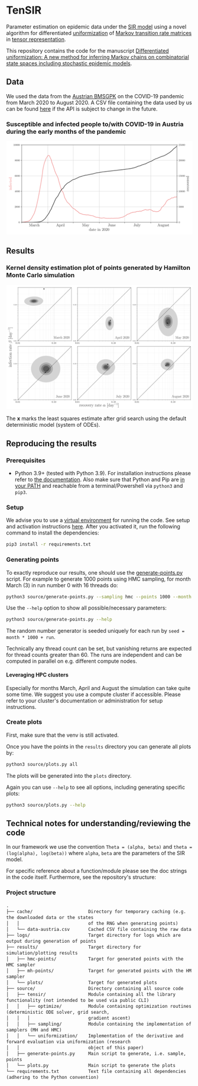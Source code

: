 # TenSIR

Parameter estimation on epidemic data under the [SIR model][sir] using a novel algorithm for differentiated
[uniformization][uniformization] of [Markov transition rate matrices][markov] in [tensor representation][tensor].

This repository contains the code for the manuscript
[Differentiated uniformization: A new method for inferring Markov chains on combinatorial state spaces including stochastic epidemic models][paper].

## Data

We used the data from the [Austrian BMSGPK][data-src] on the COVID-19 pandemic from March 2020 to August 2020. A CSV
file containing the data used by us can be found [here][csv] if the API is subject to change in the future.

### Susceptible and infected people to/with COVID-19 in Austria during the early months of the pandemic

![Timeline plot][timeline]

## Results

### Kernel density estimation plot of points generated by Hamilton Monte Carlo simulation

![HMC plot][hmc]

The **x** marks the least squares estimate after grid search using the default deterministic model (system of ODEs).

## Reproducing the results

### Prerequisites

- Python 3.9+ (tested with Python 3.9). For installation instructions please refer to [the documentation][python]. Also
  make sure that Python and Pip are [in your PATH][path] and reachable from a terminal/Powershell via `python3` and
  `pip3`.

### Setup

We advise you to use a [virtual environment][venv] for running the code. See setup and activation instructions
[here][venv-install]. After you activated it, run the following command to install the dependencies:

```bash
pip3 install -r requirements.txt
```

### Generating points

To exactly reproduce our results, one should use the [generate-points.py] script. For example to generate 1000 points
using HMC sampling, for month March (3) in run number 0 with 16 threads do:

```bash
python3 source/generate-points.py --sampling hmc --points 1000 --month 3 --run 0 --threads 16
```

Use the `--help` option to show all possible/necessary parameters:

```bash
python3 source/generate-points.py --help
```

The random number generator is seeded uniquely for each run by `seed = month * 1000 + run`.

Technically any thread count can be set, but vanishing returns are expected for thread counts greater than 60.
The runs are independent and can be computed in parallel on e.g. different compute nodes.

#### Leveraging HPC clusters

Especially for months March, April and August the simulation can take quite some time. We suggest you use a compute
cluster if accessible. Please refer to your cluster's documentation or administration for setup instructions.

### Create plots

First, make sure that the venv is still activated.

Once you have the points in the `results` directory you can generate all plots by:

```bash
python3 source/plots.py all
```

The plots will be generated into the `plots` directory.

Again you can use `--help` to see all options, including generating specific plots:

```bash
python3 source/plots.py --help
```

## Technical notes for understanding/reviewing the code

In our framework we use the convention `Theta = (alpha, beta)` and `theta = (log(alpha), log(beta))` where `alpha`,
`beta` are the parameters of the SIR model.

For specific reference about a function/module please see the doc strings in the code itself. Furthermore, see the
repository's structure:

### Project structure

```
.
├── cache/                     Directory for temporary caching (e.g. the downloaded data or the states
│   │                          of the RNG when generating points)
│   └── data-austria.csv       Cached CSV file containing the raw data
├── logs/                      Target directory for logs which are output during generation of points
├── results/                   Target directory for simulation/plotting results
│   ├── hmc-points/            Target for generated points with the HMC sampler
│   ├── mh-points/             Target for generated points with the HM sampler
│   └── plots/                 Target for generated plots
├── source/                    Directory containing all source code
│   ├── tensir/                Module containing all the library functionality (not intended to be used via public CLI)
│   │   ├── optimize/          Module containing optimization routines (deterministic ODE solver, grid search,
│   │   │                      gradient ascent)
│   │   ├── sampling/          Module containing the implementation of samplers (MH and HMC)
│   │   └── uniformization/    Implementation of the derivative and forward evaluation via uniformization (research
│   │                          object of this paper)
│   ├── generate-points.py     Main script to generate, i.e. sample, points
│   └── plots.py               Main script to generate the plots
└── requirements.txt           Text file containing all dependencies (adhering to the Python convention)
```

[sir]: https://en.wikipedia.org/wiki/Compartmental_models_in_epidemiology#The_SIR_model

[uniformization]: https://en.wikipedia.org/wiki/Uniformization_(probability_theory)

[markov]: https://en.wikipedia.org/wiki/Transition_rate_matrix

[tensor]: https://en.wikipedia.org/wiki/Tensor_product#Tensor_product_of_linear_maps

[paper]: https://arxiv.org/abs/2112.10971

[data-src]: https://www.data.gv.at/katalog/dataset/ef8e980b-9644-45d8-b0e9-c6aaf0eff0c0

[csv]: cache/data-austria.csv

[hmc]: results/plots/png/density/density-hmc.png

[timeline]: results/plots/png/timeline.png

[venv]: https://docs.python.org/3/library/venv.html

[venv-install]: https://docs.python.org/3/library/venv.html#creating-virtual-environments

[generate-points.py]: source/generate-points.py

[python]: https://www.python.org/about/gettingstarted/

[path]: https://realpython.com/add-python-to-path/
